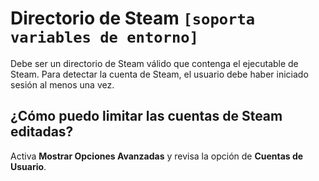 # Directorio de Steam `[soporta variables de entorno]`

Debe ser un directorio de Steam válido que contenga el ejecutable de Steam. Para detectar la cuenta de Steam, el usuario debe haber iniciado sesión al menos una vez.

## ¿Cómo puedo limitar las cuentas de Steam editadas?

Activa **Mostrar Opciones Avanzadas** y revisa la opción de **Cuentas de Usuario**.
